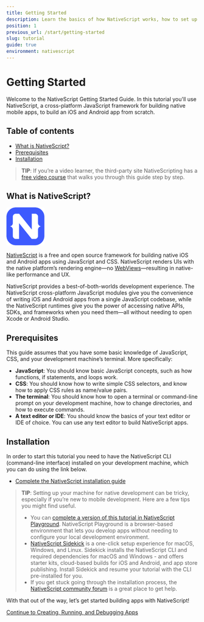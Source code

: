 ```yaml
---
title: Getting Started
description: Learn the basics of how NativeScript works, how to set up your system, and how to create your first app
position: 1
previous_url: /start/getting-started
slug: tutorial
guide: true
environment: nativescript
---
```


# Getting Started

Welcome to the NativeScript Getting Started Guide. In this tutorial you'll use NativeScript, a cross-platform JavaScript framework for building native mobile apps, to build an iOS and Android app from scratch.

## Table of contents

- [What is NativeScript?](#01-what-is-nativescript)
- [Prerequisites](#02-prerequisites)
- [Installation](#03-installation)

> **TIP**: If you’re a video learner, the third-party site NativeScripting has a [free video course](https://nativescripting.com/course/nativescript-core-getting-started-guide) that walks you through this guide step by step.

## What is NativeScript?

<div class="intro-box">
  <img src="/img/cli-getting-started/angular/chapter0/NativeScript_logo.png" class="plain" style="height: 100px;" alt="NativeScript logo">
  <p><a href="https://www.nativescript.org/">NativeScript</a> is a free and open source framework for building native iOS and Android apps using JavaScript and CSS. NativeScript renders UIs with the native platform’s rendering engine—no <a href="http://developer.telerik.com/featured/what-is-a-webview/">WebViews</a>—resulting in native-like performance and UX.</p>
</div>

NativeScript provides a best-of-both-worlds development experience. The NativeScript cross-platform JavaScript modules give you the convenience of writing iOS and Android apps from a single JavaScript codebase, while the NativeScript runtimes give you the power of accessing native APIs, SDKs, and frameworks when you need them—all without needing to open Xcode or Android Studio.

## Prerequisites

This guide assumes that you have some basic knowledge of JavaScript, CSS, and your development machine’s terminal. More specifically:

* **JavaScript**: You should know basic JavaScript concepts, such as how functions, if statements, and loops work.
* **CSS**: You should know how to write simple CSS selectors, and know how to apply CSS rules as name/value pairs.
* **The terminal**: You should know how to open a terminal or command-line prompt on your development machine, how to change directories, and how to execute commands.
* **A text editor or IDE**: You should know the basics of your text editor or IDE of choice. You can use any text editor to build NativeScript apps.

## Installation

In order to start this tutorial you need to have the NativeScript CLI (command-line interface) installed on your development machine, which you can do using the link below.

* [Complete the NativeScript installation guide](/start/quick-setup)

> **TIP**: Setting up your machine for native development can be tricky, especially if you’re new to mobile development. Here are a few tips you might find useful.
> * You can [complete a version of this tutorial in NativeScript Playground](https://play.nativescript.org/?template=groceries-js&tutorial=groceries-js). NativeScript Playground is a browser-based environment that lets you develop apps without needing to configure your local development environment.
> * [NativeScript Sidekick](https://www.nativescript.org/nativescript-sidekick) is a one-click setup experience for macOS, Windows, and Linux. Sidekick installs the NativeScript CLI and required dependencies for macOS and Windows - and offers starter kits, cloud-based builds for iOS and Android, and app store publishing. Install Sidekick and resume your tutorial with the CLI pre-installed for you.
> * If you get stuck going through the installation process, the [NativeScript community forum](https://discourse.nativescript.org/c/getting-started) is a great place to get help.

With that out of the way, let’s get started building apps with NativeScript!

<div class="next-chapter-link-container">
  <a href="chapter-1">Continue to Creating, Running, and Debugging Apps</a>
</div>
